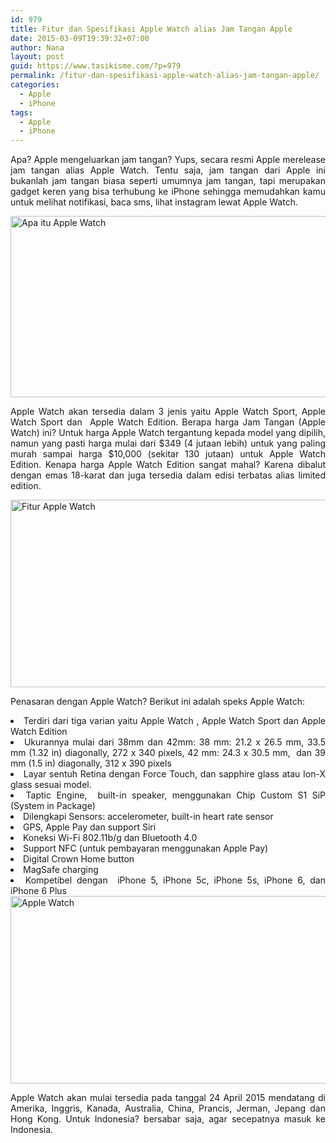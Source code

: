 ```yaml
---
id: 979
title: Fitur dan Spesifikasi Apple Watch alias Jam Tangan Apple
date: 2015-03-09T19:39:32+07:00
author: Nana
layout: post
guid: https://www.tasikisme.com/?p=979
permalink: /fitur-dan-spesifikasi-apple-watch-alias-jam-tangan-apple/
categories:
  - Apple
  - iPhone
tags:
  - Apple
  - iPhone
---
```

<p style="text-align: justify;">
  Apa? Apple mengeluarkan jam tangan? Yups, secara resmi Apple merelease jam tangan alias Apple Watch. Tentu saja, jam tangan dari Apple ini bukanlah jam tangan biasa seperti umumnya jam tangan, tapi merupakan gadget keren yang bisa terhubung ke iPhone sehingga memudahkan kamu untuk melihat notifikasi, baca sms, lihat instagram lewat Apple Watch.
</p>

<p style="text-align: justify;">
  <img loading="lazy" class="aligncenter" src="https://3.bp.blogspot.com/-qHfOoDtYgL8/VP30_1whxbI/AAAAAAAAEqo/wlABvXC2ThY/s1600/jam-tangan-apple-2.png" alt="Apa itu Apple Watch" width="600" height="290" />
</p>

<p style="text-align: justify;">
  Apple Watch akan tersedia dalam 3 jenis yaitu Apple Watch Sport, Apple Watch Sport dan  Apple Watch Edition. Berapa harga Jam Tangan (Apple Watch) ini? Untuk harga Apple Watch tergantung kepada model yang dipilih, namun yang pasti harga mulai dari $349 (4 jutaan lebih) untuk yang paling murah sampai harga $10,000 (sekitar 130 jutaan) untuk Apple Watch Edition. Kenapa harga Apple Watch Edition sangat mahal? Karena dibalut dengan emas 18-karat dan juga tersedia dalam edisi terbatas alias limited edition.
</p>

<!--more-->

<p style="text-align: justify;">
  <img loading="lazy" class="aligncenter" src="https://2.bp.blogspot.com/-6Kmw4LYT1xM/VP31ALRoq5I/AAAAAAAAEqs/9cAF339h_EQ/s1600/jam-tangan-apple-3.png" alt="Fitur Apple Watch " width="600" height="300" />
</p>

<p style="text-align: justify;">
  Penasaran dengan Apple Watch? Berikut ini adalah speks Apple Watch:
</p>

<li style="text-align: justify;">
  Terdiri dari tiga varian yaitu Apple Watch , Apple Watch Sport dan Apple Watch Edition
</li>
<li style="text-align: justify;">
  Ukurannya mulai dari 38mm dan 42mm: 38 mm: 21.2 x 26.5 mm, 33.5 mm (1.32 in) diagonally, 272 x 340 pixels, 42 mm: 24.3 x 30.5 mm,  dan 39 mm (1.5 in) diagonally, 312 x 390 pixels
</li>
<li style="text-align: justify;">
  Layar sentuh Retina dengan Force Touch, dan sapphire glass atau Ion-X glass sesuai model.
</li>
<li style="text-align: justify;">
  Taptic Engine,  built-in speaker, menggunakan Chip Custom S1 SiP (System in Package)
</li>
<li style="text-align: justify;">
  Dilengkapi Sensors: accelerometer, built-in heart rate sensor
</li>
<li style="text-align: justify;">
  GPS, Apple Pay dan support Siri
</li>
<li style="text-align: justify;">
  Koneksi Wi-Fi 802.11b/g dan Bluetooth 4.0
</li>
<li style="text-align: justify;">
  Support NFC (untuk pembayaran menggunakan Apple Pay)
</li>
<li style="text-align: justify;">
  Digital Crown Home button
</li>
<li style="text-align: justify;">
  MagSafe charging
</li>
<li style="text-align: justify;">
  Kompetibel dengan  iPhone 5, iPhone 5c, iPhone 5s, iPhone 6, dan iPhone 6 Plus
</li>

<img loading="lazy" class="aligncenter" src="https://2.bp.blogspot.com/-LGgJZpCH2d0/VP31APzUTNI/AAAAAAAAEqw/2q5YxrsY66I/s1600/jam-tangan-apple-1.png" alt="Apple Watch" width="550" height="300" /> 

<p style="text-align: justify;">
  Apple Watch akan mulai tersedia pada tanggal 24 April 2015 mendatang di Amerika, Inggris, Kanada, Australia, China, Prancis, Jerman, Jepang dan Hong Kong. Untuk Indonesia? bersabar saja, agar secepatnya masuk ke Indonesia.
</p>